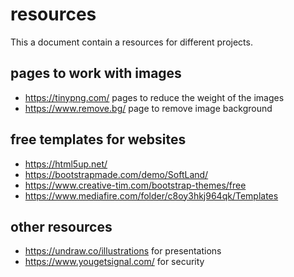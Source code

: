 # resources
This a document contain a resources for different projects.


## pages to work with images 
* https://tinypng.com/ pages to reduce the weight of the images
* https://www.remove.bg/ page to remove image background

## free templates for websites
* https://html5up.net/ 
* https://bootstrapmade.com/demo/SoftLand/
* https://www.creative-tim.com/bootstrap-themes/free
* https://www.mediafire.com/folder/c8oy3hkj964qk/Templates

## other resources
* https://undraw.co/illustrations for presentations
* https://www.yougetsignal.com/ for security
